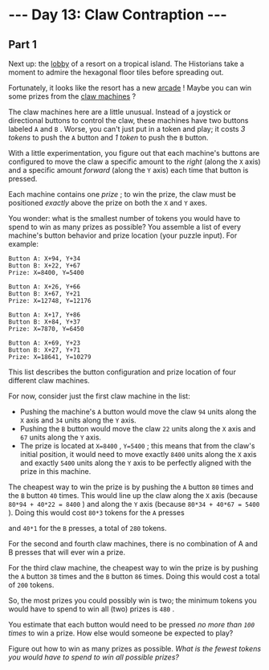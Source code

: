# --- Day 13: Claw Contraption ---

## Part 1



Next up: the
[lobby](/2020/day/24)
of a resort on a tropical island. The Historians take a moment to admire the hexagonal floor tiles before spreading out.

Fortunately, it looks like the resort has a new
[arcade](https://en.wikipedia.org/wiki/Amusement_arcade)
! Maybe you can win some prizes from the
[claw machines](https://en.wikipedia.org/wiki/Claw_machine)
?

The claw machines here are a little unusual. Instead of a joystick or directional buttons to control the claw, these machines have two buttons labeled
`A`
and
`B`
. Worse, you can't just put in a token and play; it costs
*3 tokens*
to push the
`A`
button and
*1 token*
to push the
`B`
button.

With a little experimentation, you figure out that each machine's buttons are configured to move the claw a specific amount to the
*right*
(along the
`X`
axis) and a specific amount
*forward*
(along the
`Y`
axis) each time that button is pressed.

Each machine contains one
*prize*
; to win the prize, the claw must be positioned
*exactly*
above the prize on both the
`X`
and
`Y`
axes.

You wonder: what is the smallest number of tokens you would have to spend to win as many prizes as possible? You assemble a list of every machine's button behavior and prize location (your puzzle input). For example:

```
Button A: X+94, Y+34
Button B: X+22, Y+67
Prize: X=8400, Y=5400

Button A: X+26, Y+66
Button B: X+67, Y+21
Prize: X=12748, Y=12176

Button A: X+17, Y+86
Button B: X+84, Y+37
Prize: X=7870, Y=6450

Button A: X+69, Y+23
Button B: X+27, Y+71
Prize: X=18641, Y=10279

```

This list describes the button configuration and prize location of four different claw machines.

For now, consider just the first claw machine in the list:

* Pushing the machine's
  `A`
  button would move the claw
  `94`
  units along the
  `X`
  axis and
  `34`
  units along the
  `Y`
  axis.
* Pushing the
  `B`
  button would move the claw
  `22`
  units along the
  `X`
  axis and
  `67`
  units along the
  `Y`
  axis.
* The prize is located at
  `X=8400`
  ,
  `Y=5400`
  ; this means that from the claw's initial position, it would need to move exactly
  `8400`
  units along the
  `X`
  axis and exactly
  `5400`
  units along the
  `Y`
  axis to be perfectly aligned with the prize in this machine.

The cheapest way to win the prize is by pushing the
`A`
button
`80`
times and the
`B`
button
`40`
times. This would line up the claw along the
`X`
axis (because
`80*94 + 40*22 = 8400`
) and along the
`Y`
axis (because
`80*34 + 40*67 = 5400`
). Doing this would cost
`80*3`
tokens for the
`A`
presses

and
`40*1`
for the
`B`
presses, a total of
`280`
tokens.

For the second and fourth claw machines, there is no combination of A and B presses that will ever win a prize.

For the third claw machine, the cheapest way to win the prize is by pushing the
`A`
button
`38`
times and the
`B`
button
`86`
times. Doing this would cost a total of
`200`
tokens.

So, the most prizes you could possibly win is two; the minimum tokens you would have to spend to win all (two) prizes is
`480`
.

You estimate that each button would need to be pressed
*no more than
`100`
times*
to win a prize. How else would someone be expected to play?

Figure out how to win as many prizes as possible.
*What is the fewest tokens you would have to spend to win all possible prizes?*




